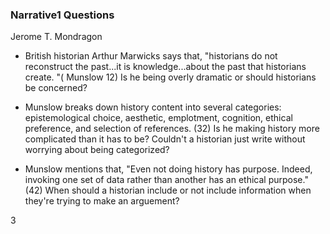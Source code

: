 ### Narrative1 Questions 
Jerome T. Mondragon

- British historian Arthur Marwicks says that, "historians do not reconstruct the past...it is knowledge...about the past that historians create. "( Munslow 12) Is he being overly dramatic or should historians be concerned?

- Munslow breaks down history content into several categories: epistemological choice, aesthetic, emplotment, cognition, ethical preference, and selection of references. (32) Is he making  history more complicated than it has to be? Couldn't a historian just write
without worrying about being categorized?

- Munslow mentions that, "Even not doing history has purpose. Indeed, invoking one set of data rather than another has an ethical purpose." (42) When should a historian include or not include information when they're trying to make an arguement?

3
